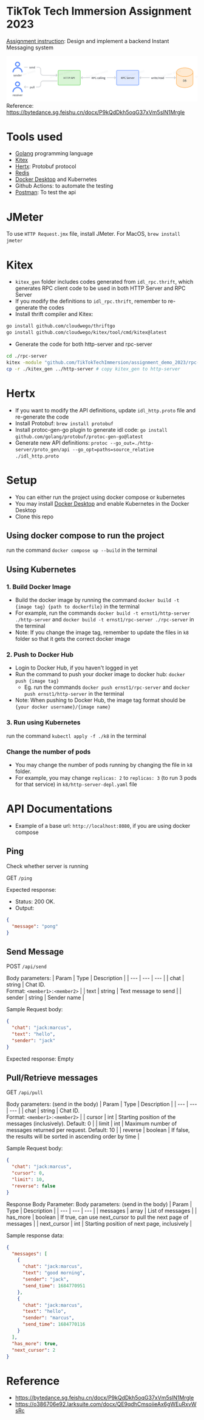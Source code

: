 # TikTok Tech Immersion Assignment 2023

[Assignment instruction](https://bytedance.sg.feishu.cn/docx/P9kQdDkh5oqG37xVm5slN1Mrgle): Design and implement a backend Instant Messaging system

![Architecture](./res/architecture.png)
Reference: https://bytedance.sg.feishu.cn/docx/P9kQdDkh5oqG37xVm5slN1Mrgle

# Tools used

- [Golang](https://go.dev/) programming language
- [Kitex](https://www.cloudwego.io/docs/kitex/getting-started/)
- [Hertx](https://www.cloudwego.io/docs/hertz/getting-started/): Protobuf protocol
- [Redis](https://redis.io/)
- [Docker Desktop](https://www.docker.com/products/docker-desktop/) and Kubernetes
- Github Actions: to automate the testing
- [Postman](https://www.postman.com/downloads/): To test the api

# JMeter

To use `HTTP Request.jmx` file, install JMeter. For MacOS, `brew install jmeter`

# Kitex
- `kitex_gen` folder includes codes generated from `idl_rpc.thrift`, which generates RPC client code to be used in both HTTP Server and RPC Server
- If you modify the definitions to `idl_rpc.thrift`, remember to re-generate the codes
- Install thrift compiler and Kitex:
```bash
go install github.com/cloudwego/thriftgo
go install github.com/cloudwego/kitex/tool/cmd/kitex@latest
```
- Generate the code for both http-server and rpc-server
```bash
cd ./rpc-server
kitex -module "github.com/TikTokTechImmersion/assignment_demo_2023/rpc-server" -service imservice ../idl_rpc.thrift
cp -r ./kitex_gen ../http-server # copy kitex_gen to http-server
```

# Hertx

- If you want to modify the API definitions, update `idl_http.proto` file and re-generate the code
- Install Protobuf: `brew install protobuf`
- Install protoc-gen-go plugin to generate idl code: `go install github.com/golang/protobuf/protoc-gen-go@latest`
- Generate new API definitions: `protoc --go_out=./http-server/proto_gen/api --go_opt=paths=source_relative ./idl_http.proto`

# Setup

- You can either run the project using docker compose or kubernetes
- You may install [Docker Desktop](https://www.docker.com/products/docker-desktop/) and enable Kubernetes in the Docker Desktop
- Clone this repo

## Using docker compose to run the project

run the command `docker compose up --build` in the terminal

## Using Kubernetes

### 1. Build Docker Image

- Build the docker image by running the command `docker build -t {image tag} {path to dockerfile}` in the terminal
- For example, run the commands `docker build -t ernst1/http-server ./http-server` and `docker build -t ernst1/rpc-server ./rpc-server` in the terminal
- Note: If you change the image tag, remember to update the files in `k8` folder so that it gets the correct docker image

### 2. Push to Docker Hub

- Login to Docker Hub, if you haven't logged in yet
- Run the command to push your docker image to docker hub: `docker push {image tag}`
  - Eg. run the commands `docker push ernst1/rpc-server` and `docker push ernst1/http-server` in the terminal
- Note: When pushing to Docker Hub, the image tag format should be `{your docker username}/{image name}`

### 3. Run using Kubernetes

run the command `kubectl apply -f ./k8` in the terminal

### Change the number of pods

- You may change the number of pods running by changing the file in `k8` folder.
- For example, you may change `replicas: 2` to `replicas: 3` (to run 3 pods for that service) in `k8/http-server-depl.yaml` file

# API Documentations

- Example of a base url: `http://localhost:8080`, if you are using docker compose

## Ping

Check whether server is running

GET `/ping`

Expected response:

- Status: 200 OK.
- Output:

```json
{
  "message": "pong"
}
```

## Send Message

POST `/api/send`

Body parameters:
| Param | Type | Description |
| --- | --- | --- |
| chat | string | Chat ID. <br/>Format: `<member1>:<member2>` |
| text | string | Text message to send |
| sender | string | Sender name |

Sample Request body:

```json
{
  "chat": "jack:marcus",
  "text": "hello",
  "sender": "jack"
}
```

Expected response: Empty

## Pull/Retrieve messages

GET `/api/pull`

Body parameters: (send in the body)
| Param | Type | Description |
| --- | --- | --- |
| chat | string | Chat ID. <br/>Format: `<member1>:<member2>` |
| cursor | int | Starting position of the messages (inclusively). Default: 0 |
| limit | int | Maximum number of messages returned per request. Default: 10 |
| reverse | boolean | If false, the results will be sorted in ascending order by time |

Sample Request body:

```json
{
  "chat": "jack:marcus",
  "cursor": 0,
  "limit": 10,
  "reverse": false
}
```

Response Body Parameter:
Body parameters: (send in the body)
| Param | Type | Description |
| --- | --- | --- |
| messages | array | List of messages |
| has_more | boolean | If true, can use next_cursor to pull the next page of messages |
| next_cursor | int | Starting position of next page, inclusively |

Sample response data:

```json
{
  "messages": [
    {
      "chat": "jack:marcus",
      "text": "good morning",
      "sender": "jack",
      "send_time": 1684770951
    },
    {
      "chat": "jack:marcus",
      "text": "hello",
      "sender": "marcus",
      "send_time": 1684770116
    }
  ],
  "has_more": true,
  "next_cursor": 2
}
```

# Reference
- https://bytedance.sg.feishu.cn/docx/P9kQdDkh5oqG37xVm5slN1Mrgle
- https://o386706e92.larksuite.com/docx/QE9qdhCmsoiieAx6gWEuRxvWsRc
